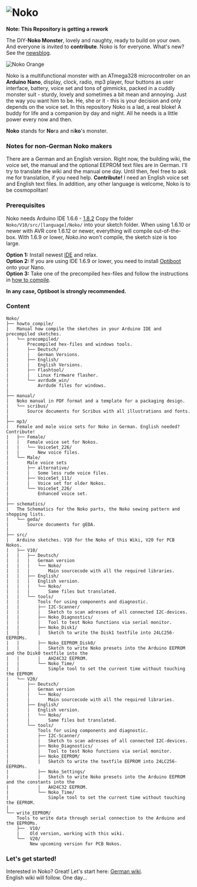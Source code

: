 # ![Noko](http://www.nikolairadke.de/NOKO/noko_back.jpg)
  
**Note: This Repository is getting a rework**

The DIY-**Noko Monster**, lovely and naughty, ready to build on your own. And everyone is invited to **contribute**. Noko is for everyone. What's new? See the [newsblog](https://github.com/NikolaiRadke/NOKO/tree/master/NEWS.md).  
  
![Noko Orange](http://www.nikolairadke.de/NOKO/noko_echt.png)  

Noko is a multifunctional monster with an ATmega328  microcontroller on an **Arduino Nano**, display, clock, radio, mp3 player, four buttons as user interface, battery, voice set and  tons of gimmicks, packed in a cuddly monster suit - sturdy,
lovely and sometimes a bit mean and annoying. Just the way you want him to be. He, she or it - this is your decision     and only depends on the voice set. In this repository Noko is a lad, a real bloke! A buddy for life and a companion by day and night. All he needs is a little power every now and then.  

**Noko** stands for **No**ra and ni**ko**'s monster.

### Notes for non-German Noko makers
There are a German and an English version. Right now, the building wiki, the voice set, the manual and the optional EEPROM text files are in German. I'll try to translate the wiki and the manual one day. Until then, feel free to ask me for translation, if you need help. **Contribute!** I need an English voice set and English text files. In addition, any other language is welcome, Noko is to be cosmopolitan!

### Prerequisites
Noko needs Arduino IDE 1.6.6 - [1.8.2](https://www.arduino.cc/en/Main/Software) Copy the folder `Noko/V10/src/[language]/Noko/` into your sketch folder. When using 1.6.10 or newer with AVR core 1.6.12 or newer, everything will compile out-of-the-box. With 1.6.9 or lower, *Noko.ino* won't compile, the sketch size is too large. 

**Option 1:** Install newest  [IDE](https://www.arduino.cc/en/Main/Software) and relax.  
**Option 2:** If you are using IDE 1.6.9 or lower, you need to install [Optiboot](https://github.com/Optiboot/optiboot) onto your Nano.  
**Option 3:** Take one of the precompiled hex-files and follow the instructions in [how to compile](https://github.com/NikolaiRadke/Noko/tree/master/howto_compile).  

**In any case, Optiboot is strongly recommended.**

### Content

```
Noko/
├── howto_compile/
|   Manual how compile the sketches in your Arduino IDE and precompiled sketches.  
|   └── precompiled/
|       Precompiled hex-files and windows tools.
|       ├── Deutsch/
|       |   German Versions.
|       ├── English/
|       |   English Versions.
|       ├── Flashtool/
|       |   Linux firmware flasher.
|       └── avrdude_win/
|           Avrdude files for windows.
|
├── manual/
|   Noko manual in PDF format and a template for a packaging design.
|   └── scribus/
|       Source documents for Scribus with all illustrations and fonts.
|
├── mp3/
|   Female and male voice sets for Noko in German. English needed? Contribute!
|   ├── Female/  
|   |   Female voice set for Nokos.
|   |   └── VoiceSet_226/
|   |       New voice files.
|   └── Male/
|       Male voice sets
|       ├── alternative/
|       |   Some less rude voice files.
|       ├── VoiceSet_111/
|       |   Voice set for older Nokos.
|       └── VoiceSet_226/
|           Enhanced voice set.
| 
├── schematics/
|   The Schematics for the Noko parts, the Noko sewing pattern and shopping lists.
|   └── geda/
|       Source documents for gEDA.
|
├── src/
|   Arduino sketches. V10 for the Noko of this Wiki, V20 for PCB Nokos.  
|   ├── V10/
|   |   ├── Deutsch/
|   |   |   German version
|   |   |   └── Noko/
|   |   |       Main sourcecode with all the required libraries.
|   |   ├── English/
|   |   |   English version. 
|   |   |   └── Noko/
|   |   |       Same files but translated. 
|   |   └── tools/
|   |       Tools for using components and diagnostic.    
|   |       ├── I2C-Scanner/
|   |       |   Sketch to scan adresses of all connected I2C-devices.
|   |       ├── Noko_Diagnostics/
|   |       |   Tool to test Noko functions via serial monitor.
|   |       ├── Noko_Disk1/
|   |       |   Sketch to write the Disk1 textfile into 24LC256-EEPROMs.
|   |       ├── Noko_EEPROM_Disk0/
|   |       |   Sketch to write Noko presets into the Arduino EEPROM and the Disk0 textfile into the
|   |       |   AH24C32 EEPROM.
|   |       └── Noko_Time/
|   |           Simple tool to set the current time without touching the EEPROM
|   └── V20/
|       ├── Deutsch/
|       |   German version
|       |   └── Noko/
|       |       Main sourcecode with all the required libraries.
|       ├── English/
|       |   English version. 
|       |   └── Noko/
|       |       Same files but translated. 
|       └── tools/
|           Tools for using components and diagnostic.    
|           ├── I2C-Scanner/
|           |   Sketch to scan adresses of all connected I2C-devices.
|           ├── Noko_Diagnostics/
|           |   Tool to test Noko functions via serial monitor.
|           ├── Noko_EEPROM/
|           |   Sketch to write the textfile EEPROM into 24LC256-EEPROMs.
|           ├── Noko_Settings/
|           |   Sketch to write Noko presets into the Arduino EEPROM and the constants into the
|           |   AH24C32 EEPROM.
|           └── Noko_Time/
|               Simple tool to set the current time without touching the EEPROM.
|    
└── write_EEPROM/
    Tools to write data through serial connection to the Arduino and the EEPROMs. 
    ├──  V10/
    |    Old version, working with this wiki.  
    └──  V20/
         New upcoming version for PCB Nokos.
```
### Let's get started!

Interested in Noko? Great! Let's start here: [German wiki](https://github.com/NikolaiRadke/Noko/wiki).  
English wiki will follow. One day...
